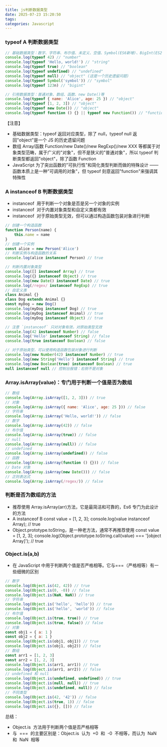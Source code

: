 ```yaml
---
title: js判断数据类型
date: 2025-07-23 15:20:50
tags:
categories: Javascript
---
```


### typeof A 判断数据类型

```javascript
// 基础数据类型：数字、字符串、布尔值、未定义、空值、Symbol(ES6新增)、BigInt(ES2020新增)
console.log(typeof 42) // "number"
console.log(typeof 'Hello, world!') // "string"
console.log(typeof true) // "boolean"
console.log(typeof undefined) // "undefined"
console.log(typeof null) // "object" (这是一个历史遗留问题)
console.log(typeof Symbol('symbol')) // "symbol"
console.log(typeof 123n) // "bigint"

// 引用数据类型：普通对象、数组、函数、new Date()等
console.log(typeof { name: 'Alice', age: 25 }) // "object"
console.log(typeof [1, 2, 3]) // "object"
console.log(typeof new Date()) // "object"
console.log(typeof function () {} || typeof new Function()) // "function" (特殊)
```

【注意】

- 基础数据类型：typeof 返回对应类型，除了 null，typeof null 返回"object"是一个 JS 的历史遗留问题
- 数组 Array/函数 Function/new Date()/new RegExp()/new XXX 等都属于对象类型范畴，属于广义的"对象"，但不是狭义的"普通对象"，所以 typeof 判断类型都返回"object"，除了函数 Function
- JavaScript 为了突出函数的"可执行性"和简化类型判断而做的特殊设计 —— 函数本质上是一种"可调用的对象"，但 typeof 刻意返回"function"来强调其特殊性

### A instanceof B 判断数据类型

- instanceof  用于判断一个对象是否是另一个对象的实例
- instanceof  对于内置对象类型和自定义类都有效
- instanceof  对于原始类型无效，但可以通过构造函数包装对象进行判断

```javascript
// 创建一个构造函数
function Person(name) {
	this.name = name
}
// 创建一个实例
const alice = new Person('Alice')
// 判断实例与构造函数的关系
console.log(alice instanceof Person) // true

// 判断内置对象类型
console.log([] instanceof Array) // true
console.log({} instanceof Object) // true
console.log(new Date() instanceof Date) // true
console.log(/regex/ instanceof RegExp) // true
// 自定义类
class Animal {}
class Dog extends Animal {}
const myDog = new Dog()
console.log(myDog instanceof Dog) // true
console.log(myDog instanceof Animal) // true
console.log(myDog instanceof Object) // true

// 注意 `instanceof` 只对对象有效，对原始类型无效
console.log(42 instanceof Number) // false
console.log('Hello' instanceof String) // false
console.log(true instanceof Boolean) // false

// 对于原始类型，可以使用构造函数包装对象进行判断
console.log(new Number(42) instanceof Number) // true
console.log(new String('Hello') instanceof String) // true
console.log(new Boolean(true) instanceof Boolean) // true
null instanceof null // 控制台报错：右侧不是对象
```

### Array.isArray(value)：专门用于判断一个值是否为数组

```javascript
// 数组
console.log(Array.isArray([1, 2, 3])) // true
// 对象
console.log(Array.isArray({ name: 'Alice', age: 25 })) // false
// 字符串
console.log(Array.isArray('Hello, world!')) // false
// 数字
console.log(Array.isArray(42)) // false
// 布尔值
console.log(Array.isArray(true)) // false
// null
console.log(Array.isArray(null)) // false
// undefined
console.log(Array.isArray(undefined)) // false
// 函数
console.log(Array.isArray(function () {})) // false
// Date 对象
console.log(Array.isArray(new Date())) // false
// 正则表达式
console.log(Array.isArray(/regex/)) // false
```

### 判断是否为数组的方法

- 推荐使用 Array.isArray(arr)方法，它是最简洁和可靠的，Es6 专门为此设计的方法
- A instanceof B
  const value = [1, 2, 3];
  console.log(value instanceof Array); // true
- Object.prototype.toString，是一种老方法，通常不再推荐使用
  const value = [1, 2, 3];
  console.log(Object.prototype.toString.call(value) === '[object Array]'); // true

### Object.is(a,b)

- 在 JavaScript 中用于判断两个值是否严格相等。它与===（严格相等）有一些细微的区别

```javascript
// 数字
console.log(Object.is(42, 42)) // true
console.log(Object.is(0, -0)) // false
console.log(Object.is(NaN, NaN)) // true
// 字符串
console.log(Object.is('hello', 'hello')) // true
console.log(Object.is('hello', 'world')) // false
// 布尔值
console.log(Object.is(true, true)) // true
console.log(Object.is(true, false)) // false
// 对象
const obj1 = { a: 1 }
const obj2 = { a: 1 }
console.log(Object.is(obj1, obj1)) // true
console.log(Object.is(obj1, obj2)) // false
// 数组
const arr1 = [1, 2, 3]
const arr2 = [1, 2, 3]
console.log(Object.is(arr1, arr1)) // true
console.log(Object.is(arr1, arr2)) // false
// undefined 和 null
console.log(Object.is(undefined, undefined)) // true
console.log(Object.is(null, null)) // true
console.log(Object.is(undefined, null)) // false
// 不同类型
console.log(Object.is(42, '42')) // false
console.log(Object.is(true, 1)) // false
console.log(Object.is({}, [])) // false
```

总结：

- Object.is  方法用于判断两个值是否严格相等
- 与  ===  的主要区别是：Object.is  认为  +0  和  -0  不相等，而认为  NaN  和  NaN  相等
